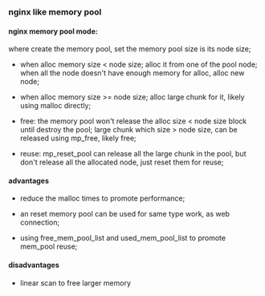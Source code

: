 ### nginx like memory pool

#### nginx memory pool mode:

where create the memory pool, set the memory pool size is its node size;

* when alloc memory size < node size; alloc it from one of the pool node;
   when all the node doesn't have enough memory for alloc, alloc new node;


* when alloc memory size >= node size; alloc large chunk for it,  likely using malloc directly;


* free: the memory pool won't release the alloc size < node size block until destroy the pool;
        large chunk which size > node size, can be released using mp_free, likely free;


* reuse: mp_reset_pool can release all the large chunk in the pool, 
 but don't release all the allocated node, just reset them for reuse;


#### advantages

* reduce the malloc times to promote performance;

* an reset memory pool can be used for same type work, as web connection;

* using free_mem_pool_list and used_mem_pool_list to promote mem_pool reuse;

#### disadvantages

* linear scan to free larger memory
